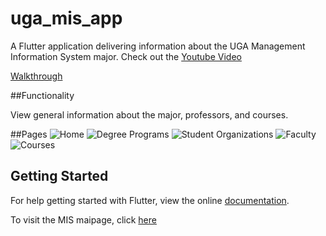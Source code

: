 # uga_mis_app

A Flutter application delivering information about the UGA Management Information System major.
Check out the [Youtube Video](https://www.youtube.com/watch?v=19AlyMmH1dQ&feature=youtu.be)

[Walkthrough](https://imgur.com/SiasWQy)

##Functionality

View general information about the major, professors, and courses.

##Pages
![Home](https://i.imgur.com/lV9VeXQ.png)
![Degree Programs](https://i.imgur.com/f5JXbjq.png)
![Student Organizations](https://i.imgur.com/g8Mit00.png)
![Faculty](https://i.imgur.com/D8C5E6B.png)
![Courses](https://i.imgur.com/kUdDNe7.png)

## Getting Started

For help getting started with Flutter, view the online
[documentation](https://flutter.io/).

To visit the MIS maipage, click [here](https://http://www.terry.uga.edu/academics/offices/management-information-systems)
